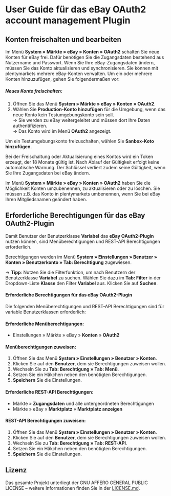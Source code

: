 # User Guide für das eBay OAuth2 account management Plugin

<div class="container-toc"></div>

## Konten freischalten und bearbeiten

Im Menü **System » Märkte » eBay » Konten » OAuth2** schalten Sie neue Konten für eBay frei. Dafür benötigen Sie die Zugangsdaten bestehend aus Nutzername und Passwort. Wenn Sie Ihre eBay-Zugangsdaten ändern, müssen Sie das Konto aktualisieren und synchronisieren. Sie können mit plentymarkets mehrere eBay-Konten verwalten. Um ein oder mehrere Konten hinzuzufügen, gehen Sie folgendermaßen vor:

##### Neues Konto freischalten:

 1. Öffnen Sie das Menü **System » Märkte » eBay » Konten » OAuth2**.
 2. Wählen Sie **Production-Konto hinzufügen** für die Umgebung, wenn das neue Konto kein Testumgebungskonto sein soll. <br>
 → Sie werden zu eBay weitergeleitet und müssen dort Ihre Daten authentifizieren. <br>
 → Das Konto wird im Menü **OAuth2** angezeigt.
 
 Um ein Testumgebungskonto freizuschalten, wählen Sie **Sanbox-Koto hinzufügen**.
    
Bei der Freischaltung oder Aktualisierung eines Kontos wird ein Token erzeugt, der 18 Monate gültig ist. Nach Ablauf der Gültigkeit erfolgt keine automatische Warnung. Der Schlüssel verliert zudem seine Gültigkeit, wenn Sie Ihre Zugangsdaten bei eBay ändern.

Im Menü **System » Märkte » eBay » Konten » OAuth2** haben Sie die Möglichkeit Konten umzubenennen, zu aktualisieren oder zu löschen. Sie müssen z.B. das Konto in plentymarkets umbenennen, wenn Sie bei eBay Ihren Mitgliedsnamen geändert haben.


## Erforderliche Berechtigungen für das eBay OAuth2-Plugin

Damit Benutzer der Benutzerklasse **Variabel** das **eBay OAuth2-Plugin** nutzen können, sind Menüberechtigungen und REST-API Berechtigungen erforderlich.

Berechtigungen werden im Menü **System » Einstellungen » Benutzer » Konten » Benutzerkonto » Tab: Berechtigung** zugewiesen.

→ **Tipp**: Nutzen Sie die Filterfunktion, um nach Benutzern der Benutzerklasse **Variabel** zu suchen. Wählen Sie dazu im **Tab: Filter** in der Dropdown-Liste **Klasse** den Filter **Variabel** aus. Klicken Sie auf **Suchen**.

#### Erforderliche Berechtigungen für das eBay OAuth2-Plugin

Die folgenden Menüberechtigungen und REST-API Berechtigungen sind für variable Benutzerklassen erforderlich:

#### **Erforderliche Menüberechtigungen:**
- Einstellungen » Märkte » eBay » **Konten** » **OAuth2**

#### Menüberechtigungen zuweisen:

1. Öffnen Sie das Menü **System » Einstellungen » Benutzer » Konten**.
2. Klicken Sie auf den **Benutzer**, dem sie Berechtigungen zuweisen wollen.
3. Wechseln Sie zu **Tab: Berechtigung » Tab: Menü**.
4. Setzen Sie ein Häkchen neben den benötigten Berechtigungen.
5. **Speichern** Sie die Einstellungen.

#### **Erforderliche REST-API Berechtigungen:**
- Märkte » **Zugangsdaten** und alle untergeordneten Berechtigungen
- Märkte » eBay » **Marktplatz** » **Marktplatz anzeigen**

#### REST-API Berechtigungen zuweisen:

1. Öffnen Sie das Menü **System » Einstellungen » Benutzer » Konten**.
2. Klicken Sie auf den **Benutzer**, dem sie Berechtigungen zuweisen wollen.
3. Wechseln Sie zu **Tab: Berechtigung » Tab: REST-API**.
4. Setzen Sie ein Häkchen neben den benötigten Berechtigungen.
5. **Speichern** Sie die Einstellungen.    


## Lizenz

Das gesamte Projekt unterliegt der GNU AFFERO GENERAL PUBLIC LICENSE – weitere Informationen finden Sie in der [LICENSE.md](https://github.com/plentymarkets/plugin-etsy/blob/master/LICENSE.md).
